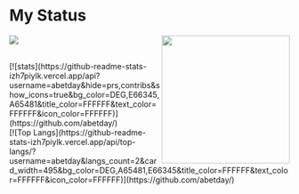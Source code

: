 # My Status

![](https://visitor-badge.glitch.me/badge?page_id=abetday)
<img align='right' src="https://media.giphy.com/media/M9gbBd9nbDrOTu1Mqx/giphy.gif" width="230">

<br>
[![stats](https://github-readme-stats-izh7piylk.vercel.app/api?username=abetday&hide=prs,contribs&show_icons=true&bg_color=DEG,E66345,A65481&title_color=FFFFFF&text_color=FFFFFF&icon_color=FFFFFF)](https://github.com/abetday/)

<br>
[![Top Langs](https://github-readme-stats-izh7piylk.vercel.app/api/top-langs/?username=abetday&langs_count=2&card_width=495&bg_color=DEG,A65481,E66345&title_color=FFFFFF&text_color=FFFFFF&icon_color=FFFFFF)](https://github.com/abetday/)

<br>

<!--[![wakatime stats](https://github-readme-stats.vercel.app/api/wakatime?username=abetday)](https://github.com/abetday/)-->

<!--
**abetday/abetday** is a ✨ _special_ ✨ repository because its `README.md` (this file) appears on your GitHub profile.

Here are some ideas to get you started:

- 🔭 I’m currently working on ...
- 🌱 I’m currently learning ...
- 👯 I’m looking to collaborate on ...
- 🤔 I’m looking for help with ...
- 💬 Ask me about ...
- 📫 How to reach me: ...
- 😄 Pronouns: ...
- ⚡ Fun fact: ...
-->


